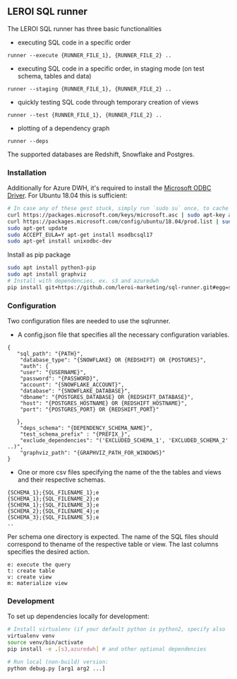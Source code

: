 ## LEROI SQL runner

The LEROI SQL runner has three basic functionalities

* executing SQL code in a specific order
```
runner --execute {RUNNER_FILE_1}, {RUNNER_FILE_2} ..
```
* executing SQL code in a specific order, in staging mode (on test schema, 
tables and data)
```
runner --staging {RUNNER_FILE_1}, {RUNNER_FILE_2} ..
```

* quickly testing SQL code through temporary creation of views
```
runner --test {RUNNER_FILE_1}, {RUNNER_FILE_2} ..
```
* plotting of a dependency graph
```
runner --deps
```

The supported databases are Redshift, Snowflake and Postgres.
### Installation
Additionally for Azure DWH, it's required to install the [Microsoft ODBC Driver](https://docs.microsoft.com/en-us/sql/connect/odbc/linux-mac/installing-the-microsoft-odbc-driver-for-sql-server?view=sql-server-2017). For Ubuntu 18.04 this is sufficient:
```sh
# In case any of these gest stuck, simply run `sudo su` once, to cache the password, then exit using Ctrl+D
curl https://packages.microsoft.com/keys/microsoft.asc | sudo apt-key add -
curl https://packages.microsoft.com/config/ubuntu/18.04/prod.list | sudo tee /etc/apt/sources.list.d/mssql-release.list > /dev/null
sudo apt-get update
sudo ACCEPT_EULA=Y apt-get install msodbcsql17
sudo apt-get install unixodbc-dev
```

Install as pip package
```sh
sudo apt install python3-pip
sudo apt install graphviz
# Install with dependencies, ex. s3 and azuredwh
pip install git+https://github.com/leroi-marketing/sql-runner.git#egg=sql-runner[s3,azuredwh]
```

### Configuration
Two configuration files are needed to use the sqlrunner.
* A config.json file that specifies all the necessary configuration variables.
```
{
   "sql_path": "{PATH}",
    "database_type": "{SNOWFLAKE} OR {REDSHIFT} OR {POSTGRES}",
    "auth": {
    "user": "{USERNAME}",
    "password": "{PASSWORD}",
    "account": "{SNOWFLAKE_ACCOUNT}",
    "database": "{SNOWFLAKE_DATABASE}",
    "dbname": "{POSTGRES_DATABASE} OR {REDSHIFT_DATABASE}",
    "host": "{POSTGRES_HOSTNAME} OR {REDSHIFT_HOSTNAME}",
    "port": "{POSTGRES_PORT} OR {REDSHIFT_PORT}"
     
   },
    "deps_schema": "{DEPENDENCY_SCHEMA_NAME}",
    "test_schema_prefix" : "{PREFIX_}",
    "exclude_dependencies": "('EXCLUDED_SCHEMA_1', 'EXCLUDED_SCHEMA_2' ..)",
    "graphviz_path": "{GRAPHVIZ_PATH_FOR_WINDOWS}"
}
```
* One or more csv files specifying the name of the the tables and views and their respective schemas.
 ```
 {SCHEMA_1};{SQL_FILENAME_1};e
 {SCHEMA_1};{SQL_FILENAME_2};e
 {SCHEMA_1};{SQL_FILENAME_3};e
 {SCHEMA_2};{SQL_FILENAME_4};e
 {SCHEMA_3};{SQL_FILENAME_5};e
 ..
 ```
Per schema one directory is expected. The name of the SQL files should correspond to thename of the respective table or view. The last columns specifies the desired action.
 ```
 e: execute the query
 t: create table
 v: create view
 m: materialize view
 ```

### Development

To set up dependencies locally for development:
```sh
# Install virtualenv (if your default python is python2, specify also `-p python3`)
virtualenv venv
source venv/bin/activate
pip install -e .[s3,azuredwh] # and other optional dependencies

# Run local (non-build) version:
python debug.py [arg1 arg2 ...]
```
